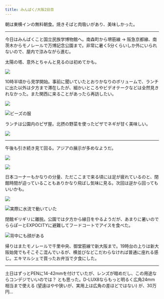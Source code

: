 ```yaml
---
title: みんぱく/大阪2日目
---
```


朝は東横インの無料朝食。焼きそばと肉吸いがあり、美味しかった。

---

今日はみんぱくこと国立民族学博物館へ。南森町から堺筋線 → 阪急京都線、南茨木からモノレールで万博記念公園まで。非常に暑く5分くらいしか外にいられないので、屋内で涼みながら進む。

太陽の塔、意外とちゃんと見るのは初めてかも。

![](https://photos.old.apkas.net/medium/202407/20240728-102406.webp)

10時半頃から見学開始。事前に聞いていたとおりかなりのボリュームで、ランチに出た以外は夕方まで滞在したが、細かいところやビデオテークなどは全然見きれなかった。また関西に来ることがあったら再訪したい。

![](https://photos.old.apkas.net/medium/202407/20240728-111424.webp)

![ビーズの服](https://photos.old.apkas.net/medium/202407/20240728-120104.webp)

ランチは公園内のピザ屋。北摂の野菜を使ったピザでネギが甘く美味しい。

![](https://photos.old.apkas.net/medium/202407/20240728-123936.webp)

---

午後も引き続き見て回る。アジアの展示が多めなようだ。

![](https://photos.old.apkas.net/medium/202407/20240728-141814.webp)

![](https://photos.old.apkas.net/medium/202407/20240728-142109.webp)

日本コーナーもかなりの分量、ただここまで来る頃には足が疲れているのと、閉館時間が迫っていることもありかなり飛ばし気味に見る。次回は逆から回ってもいいかも。

![](https://photos.old.apkas.net/medium/202407/20240728-161107.webp)

![実際に水流で動いていた](https://photos.old.apkas.net/medium/202407/20240728-161628.webp)

閉館ギリギリに離脱。公園では夕方から縁日をやるようだが、あまりに暑いのでららぽーとEXPOCITYに避難してフードコートでアイスを食べた。

![背中にも顔がある](https://photos.old.apkas.net/medium/202407/20240728-165500.webp)

帰りはまたモノレールで千里中央、御堂筋線で新大阪まで。19時台の上りは新大阪始発でもそこそこ混んでいるが、横並びなどこだわらなければ普通に座れる感じ。エキマルシェで買ったお弁当で夕食にした。

---

土日はずっとPENに14-42mmを付けていたが、レンズが暗めだし、この用途ならコンデジでいいのでは？ とも思った。D-LUX8ならもっと明るく広角24mm相当まで使える (望遠はやや狭いが、実用上は広角の差ほどではない) が、30万円...
